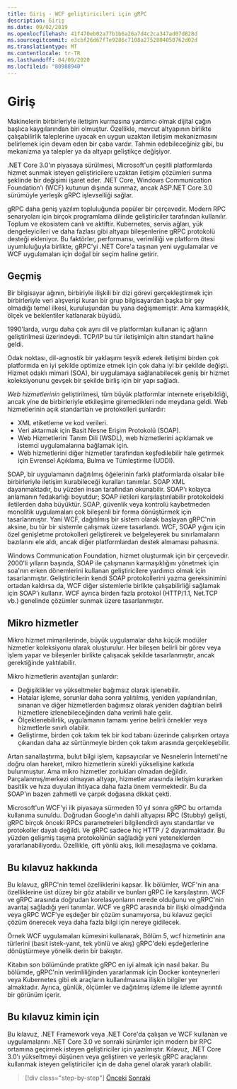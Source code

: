 ```yaml
---
title: Giriş - WCF geliştiricileri için gRPC
description: Giriş
ms.date: 09/02/2019
ms.openlocfilehash: 41f470eb02a77b1b6a26a7d4c2ca347ad07d828d
ms.sourcegitcommit: e3cbf26d67f7e9286c7108a2752804050762d02d
ms.translationtype: MT
ms.contentlocale: tr-TR
ms.lasthandoff: 04/09/2020
ms.locfileid: "80988940"
---
```

# <a name="introduction"></a>Giriş

Makinelerin birbirleriyle iletişim kurmasına yardımcı olmak dijital çağın başlıca kaygılarından biri olmuştur. Özellikle, mevcut altyapının birlikte çalışabilirlik taleplerine uyacak en uygun uzaktan iletişim mekanizmasını belirlemek için devam eden bir çaba vardır. Tahmin edebileceğiniz gibi, bu mekanizma ya talepler ya da altyapı geliştikçe değişiyor.

.NET Core 3.0'ın piyasaya sürülmesi, Microsoft'un çeşitli platformlarda hizmet sunmak isteyen geliştiricilere uzaktan iletişim çözümleri sunma şeklinde bir değişimi işaret eder. .NET Core, Windows Communication Foundation'ı (WCF) kutunun dışında sunmaz, ancak ASP.NET Core 3.0 sürümüyle yerleşik gRPC işlevselliği sağlar.

gRPC daha geniş yazılım topluluğunda popüler bir çerçevedir. Modern RPC senaryoları için birçok programlama dilinde geliştiriciler tarafından kullanılır. Toplum ve ekosistem canlı ve aktiftir. Kubernetes, servis ağları, yük dengeleyicileri ve daha fazlası gibi altyapı bileşenlerine gRPC protokolü desteği ekleniyor. Bu faktörler, performansı, verimliliği ve platform ötesi uyumluluğuyla birlikte, gRPC'yi .NET Core'a taşınan yeni uygulamalar ve WCF uygulamaları için doğal bir seçim haline getirir.

## <a name="history"></a>Geçmiş

Bir bilgisayar ağının, birbiriyle ilişkili bir dizi görevi gerçekleştirmek için birbirleriyle veri alışverişi kuran bir grup bilgisayardan başka bir şey olmadığı temel ilkesi, kuruluşundan bu yana değişmemiştir. Ama karmaşıklık, ölçek ve beklentiler katlanarak büyüdü.  

1990'larda, vurgu daha çok aynı dil ve platformları kullanan iç ağların geliştirilmesi üzerindeydi. TCP/IP bu tür iletişimiçin altın standart haline geldi.

Odak noktası, dil-agnostik bir yaklaşımı teşvik ederek iletişimi birden çok platformda en iyi şekilde optimize etmek için çok daha iyi bir şekilde değişti. Hizmet odaklı mimari (SOA), bir uygulamaya sağlanabilecek geniş bir hizmet koleksiyonunu gevşek bir şekilde birliş için bir yapı sağladı.

*Web hizmetlerinin* geliştirilmesi, tüm büyük platformlar internete erişebildiği, ancak yine de birbirleriyle etkileşime giremedikleri nde meydana geldi. Web hizmetlerinin açık standartları ve protokolleri şunlardır:

- XML etiketleme ve kod verileri.
- Veri aktarmak için Basit Nesne Erişim Protokolü (SOAP).
- Web Hizmetlerini Tanım Dili (WSDL), web hizmetlerini açıklamak ve istemci uygulamalarına bağlamak için.
- Web hizmetlerini diğer hizmetler tarafından keşfedilebilir hale getirmek için Evrensel Açıklama, Bulma ve Tümleştirme (UDDI).

SOAP, bir uygulamanın dağıtılmış öğelerinin farklı platformlarda olsalar bile birbirleriyle iletişim kurabileceği kuralları tanımlar. SOAP XML dayanmaktadır, bu yüzden insan tarafından okunabilir. SOAP'ı kolayca anlamanın fedakarlığı boyutdur; SOAP iletileri karşılaştırılabilir protokoldeki iletilerden daha büyüktür. SOAP, güvenlik veya kontrolü kaybetmeden monolitik uygulamaları çok bileşenli bir forma dönüştürmek için tasarlanmıştır. Yani WCF, dağıtılmış bir sistem olarak başlayan gRPC'nin aksine, bu tür bir sistemle çalışmak üzere tasarlandı. WCF, SOAP yığını için özel genişletme protokolleri geliştirerek ve belgeleyerek bu sınırlamaların bazılarını ele aldı, ancak diğer platformlardan destek almaması pahasına.

Windows Communication Foundation, hizmet oluşturmak için bir çerçevedir. 2000'li yılların başında, SOAP ile çalışmanın karmaşıklığını yönetmek için soa'nın erken dönemlerini kullanan geliştiricilere yardımcı olmak için tasarlanmıştır. Geliştiricilerin kendi SOAP protokollerini yazma gereksinimini ortadan kaldırsa da, WCF diğer sistemlerle birlikte çalışabilirliği sağlamak için SOAP'ı kullanır. WCF ayrıca birden fazla protokol (HTTP/1.1, Net.TCP vb.) genelinde çözümler sunmak üzere tasarlanmıştır.

## <a name="microservices"></a>Mikro hizmetler

Mikro hizmet mimarilerinde, büyük uygulamalar daha küçük modüler hizmetler koleksiyonu olarak oluşturulur. Her bileşen belirli bir görev veya işlem yapar ve bileşenler birlikte çalışacak şekilde tasarlanmıştır, ancak gerektiğinde yalıtılabilir.

Mikro hizmetlerin avantajları şunlardır:

- Değişiklikler ve yükseltmeler bağımsız olarak işlenebilir.
- Hatalar işleme, sorunlar daha sonra yalıtılmış, yeniden yapılandırılan, sınanan ve diğer hizmetlerden bağımsız olarak yeniden dağıtılan belirli hizmetlere izlenebileceğinden daha verimli hale gelir.
- Ölçeklenebilirlik, uygulamanın tamamı yerine belirli örnekler veya hizmetlerle sınırlı olabilir.
- Geliştirme, birden çok takım tek bir kod tabanı üzerinde çalışırken ortaya çıkandan daha az sürtünmeyle birden çok takım arasında gerçekleşebilir.

Artan sanallaştırma, bulut bilgi işlem, kapsayıcılar ve Nesnelerin İnterneti'ne doğru olan hareket, mikro hizmetlerin sürekli yükselişine katkıda bulunmuştur. Ama mikro hizmetler zorlukları olmadan değildir. Parçalanmış/merkezi olmayan altyapı, hizmetler arasında iletişim kurarken basitlik ve hıza duyulan ihtiyaca daha fazla önem vermektedir. Bu da SOAP'ın bazen zahmetli ve çarpık doğasına dikkat çekti.

Microsoft'un WCF'yi ilk piyasaya sürmeden 10 yıl sonra gRPC bu ortamda kullanıma sunuldu. Doğrudan Google'ın dahili altyapısı RPC (Stubby) gelişti, gRPC birçok önceki RPCs parametreleri bilgilendirdi aynı standartlar ve protokoller dayalı değildi. Ve gRPC sadece hiç HTTP / 2 dayanmaktadır. Bu yüzden gelişmiş taşıma protokolünün sağladığı yeni yeteneklerden yararlanabiliyordu. Özellikle, çift yönlü akış, ikili mesajlaşma ve çoklama.

## <a name="about-this-guide"></a>Bu kılavuz hakkında

Bu kılavuz, gRPC'nin temel özelliklerini kapsar. İlk bölümler, WCF'nin ana özelliklerine üst düzey bir göz atabilir ve bunları gRPC ile karşılaştırın. WCF ve gRPC arasında doğrudan korelasyonların nerede olduğunu ve gRPC'nin avantaj sağladığı yeri tanımlar. WCF ve gRPC arasında bir ilişki olmadığında veya gRPC WCF'ye eşdeğer bir çözüm sunamıyorsa, bu kılavuz geçici çözüm önerecek veya daha fazla bilgi için nereye gidilecek.

Örnek WCF uygulamaları kümesini kullanarak, Bölüm 5, wcf hizmetinin ana türlerini (basit istek-yanıt, tek yönlü ve akış) gRPC'deki eşdeğerlerine dönüştürmeye yönelik derin bir bakıştır.

Kitabın son bölümünde pratikte gRPC en iyi almak için nasıl bakar. Bu bölümde, gRPC'nin verimliliğinden yararlanmak için Docker konteynerleri veya Kubernetes gibi ek araçların kullanılmasına ilişkin bilgiler yer almaktadır. Ayrıca, günlük, ölçümler ve dağıtılmış izleme ile izleme ayrıntılı bir görünüm içerir.

## <a name="who-this-guide-is-for"></a>Bu kılavuz kimin için

Bu kılavuz, .NET Framework veya .NET Core'da çalışan ve WCF kullanan ve uygulamalarını .NET Core 3.0 ve sonraki sürümler için modern bir RPC ortamına geçirmek isteyen geliştiriciler için yazılmıştır. Kılavuz, .NET Core 3.0'ı yükseltmeyi düşünen veya geliştiren ve yerleşik gRPC araçlarını kullanmak isteyen geliştiriciler için de daha genel olarak yararlı olabilir.

>[!div class="step-by-step"]
>[Önceki](index.md)
>[Sonraki](grpc-overview.md)
